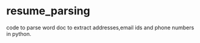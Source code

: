 # resume_parsing
code to parse word doc to extract addresses,email ids and phone numbers in python.
